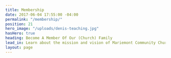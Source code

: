 ```yaml
---
title: Membership
date: 2017-06-04 17:55:00 -04:00
permalink: "/membership/"
position: 21
hero_image: "/uploads/denis-teaching.jpg"
hasHero: true
heading: Become A Member Of Our (Church) Family
lead_in: Learn about the mission and vision of Mariemont Community Church.
layout: page
---
```


